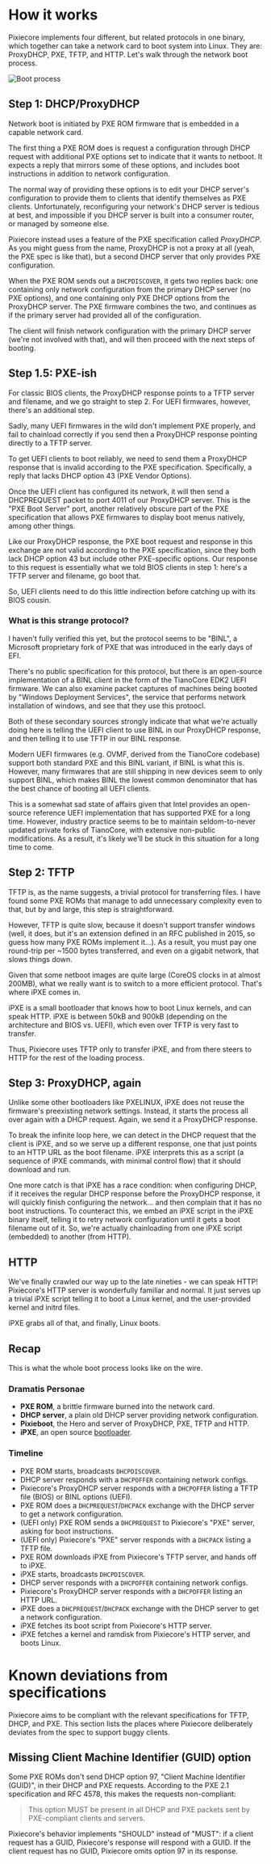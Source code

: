 # How it works

Pixiecore implements four different, but related protocols in one
binary, which together can take a network card to boot system into
Linux. They are: ProxyDHCP, PXE, TFTP, and HTTP. Let's
walk through the network boot process.

![Boot process](https://cdn.rawgit.com/google/netboot/master/pixiecore/bootgraph.svg)

## Step 1: DHCP/ProxyDHCP

Network boot is initiated by PXE ROM firmware that is embedded in
a capable network card.

The first thing a PXE ROM does is request a configuration through
DHCP request with additional PXE options set to indicate that it wants
to netboot. It expects a reply that mirrors some of these options, and
includes boot instructions in addition to network configuration.

The normal way of providing these options is to edit your DHCP
server's configuration to provide them to clients that identify
themselves as PXE clients. Unfortunately, reconfiguring your network's
DHCP server is tedious at best, and impossible if you DHCP server is
built into a consumer router, or managed by someone else.

Pixiecore instead uses a feature of the PXE specification called
_ProxyDHCP_. As you might guess from the name, ProxyDHCP is not a
proxy at all (yeah, the PXE spec is like that), but a second DHCP
server that only provides PXE configuration.

When the PXE ROM sends out a `DHCPDISCOVER`, it gets two replies back:
one containing only network configuration from the primary DHCP server
(no PXE options), and one containing only PXE DHCP options from the
ProxyDHCP server. The PXE firmware combines the two, and continues as
if the primary server had provided all of the configuration.

The client will finish network configuration with the primary DHCP
server (we're not involved with that), and will then proceed with the
next steps of booting.

## Step 1.5: PXE-ish

For classic BIOS clients, the ProxyDHCP response points to a TFTP
server and filename, and we go straight to step 2. For UEFI firmwares,
however, there's an additional step.

Sadly, many UEFI firmwares in the wild don't implement PXE properly,
and fail to chainload correctly if you send then a ProxyDHCP response
pointing directly to a TFTP server.

To get UEFI clients to boot reliably, we need to send them a ProxyDHCP
response that is invalid according to the PXE
specification. Specifically, a reply that lacks DHCP option 43 (PXE
Vendor Options).

Once the UEFI client has configured its network, it will then send a
DHCPREQUEST packet to port 4011 of our ProxyDHCP server. This is the
"PXE Boot Server" port, another relatively obscure part of the PXE
specification that allows PXE firmwares to display boot menus
natively, among other things.

Like our ProxyDHCP response, the PXE boot request and response in this
exchange are not valid according to the PXE specification, since they
both lack DHCP option 43 but include other PXE-specific options. Our
response to this request is essentially what we told BIOS clients in
step 1: here's a TFTP server and filename, go boot that.

So, UEFI clients need to do this little indirection before catching up
with its BIOS cousin.

### What is this strange protocol?

I haven't fully verified this yet, but the protocol seems to be
"BINL", a Microsoft proprietary fork of PXE that was introduced in the
early days of EFI.

There's no public specification for this protocol, but there is an
open-source implementation of a BINL client in the form of the
TianoCore EDK2 UEFI firmware. We can also examine packet captures of
machines being booted by "Windows Deployment Services", the service
that performs network installation of windows, and see that they use
this protoocl.

Both of these secondary sources strongly indicate that what we're
actually doing here is telling the UEFI client to use BINL in our
ProxyDHCP response, and then telling it to use TFTP in our BINL
response.

Modern UEFI firmwares (e.g. OVMF, derived from the TianoCore codebase)
support both standard PXE and this BINL variant, if BINL is what this
is. However, many firmwares that are still shipping in new devices
seem to only support BINL, which makes BINL the lowest common
denominator that has the best chance of booting all UEFI clients.

This is a somewhat sad state of affairs given that Intel provides an
open-source reference UEFI implementation that has supported PXE for a
long time. However, industry practice seems to be to maintain
seldom-to-never updated private forks of TianoCore, with extensive
non-public modifications. As a result, it's likely we'll be stuck in
this situation for a long time to come.

## Step 2: TFTP

TFTP is, as the name suggests, a trivial protocol for transferring
files. I have found some PXE ROMs that manage to add unnecessary
complexity even to that, but by and large, this step is
straightforward.

However, TFTP is quite slow, because it doesn't support transfer
windows (well, it does, but it's an extension defined in an RFC
published in 2015, so guess how many PXE ROMs implement it...). As a
result, you must pay one round-trip per ~1500 bytes transferred, and
even on a gigabit network, that slows things down.

Given that some netboot images are quite large (CoreOS clocks in at
almost 200MB), what we really want is to switch to a more efficient
protocol. That's where iPXE comes in.

iPXE is a small bootloader that knows how to boot Linux kernels, and
can speak HTTP. iPXE is between 50kB and 900kB (depending on the
architecture and BIOS vs. UEFI), which even over TFTP is very fast to
transfer.

Thus, Pixiecore uses TFTP only to transfer iPXE, and from there steers
to HTTP for the rest of the loading process.

## Step 3: ProxyDHCP, again

Unlike some other bootloaders like PXELINUX, iPXE does not reuse the
firmware's preexisting network settings. Instead, it starts the
process all over again with a DHCP request. Again, we send it a
ProxyDHCP response.

To break the infinite loop here, we can detect in the DHCP request
that the client is iPXE, and so we serve up a different response, one
that just points to an HTTP URL as the boot filename. iPXE interprets
this as a script (a sequence of iPXE commands, with minimal control
flow) that it should download and run.

One more catch is that iPXE has a race condition: when configuring
DHCP, if it receives the regular DHCP response before the ProxyDHCP
response, it will quickly finish configuring the network... and then
complain that it has no boot instructions. To counteract this, we
embed an iPXE script in the iPXE binary itself, telling it to retry
network configuration until it gets a boot filename out of it. So,
we're actually chainloading from one iPXE script (embedded) to another
(from HTTP).

## HTTP

We've finally crawled our way up to the late nineties - we can speak
HTTP! Pixiecore's HTTP server is wonderfully familiar and normal. It
just serves up a trivial iPXE script telling it to boot a Linux
kernel, and the user-provided kernel and initrd files.

iPXE grabs all of that, and finally, Linux boots.

## Recap

This is what the whole boot process looks like on the wire.

### Dramatis Personae

- **PXE ROM**, a brittle firmware burned into the network card.
- **DHCP server**, a plain old DHCP server providing network configuration.
- **Pixieboot**, the Hero and server of ProxyDHCP, PXE, TFTP and HTTP.
- **iPXE**, an open source [bootloader](http://ipxe.org).

### Timeline

- PXE ROM starts, broadcasts `DHCPDISCOVER`.
- DHCP server responds with a `DHCPOFFER` containing network configs.
- Pixiecore's ProxyDHCP server responds with a `DHCPOFFER` listing a TFTP file (BIOS) or BINL options (UEFI).
- PXE ROM does a `DHCPREQUEST`/`DHCPACK` exchange with the DHCP server to get a network configuration.
- (UEFI only) PXE ROM sends a `DHCPREQUEST` to Pixiecore's "PXE" server, asking for boot instructions.
- (UEFI only) Pixiecore's "PXE" server responds with a `DHCPACK` listing a TFTP file.
- PXE ROM downloads iPXE from Pixiecore's TFTP server, and hands off to iPXE.
- iPXE starts, broadcasts `DHCPDISCOVER`.
- DHCP server responds with a `DHCPOFFER` containing network configs.
- Pixiecore's ProxyDHCP server responds with a `DHCPOFFER` listing an HTTP URL.
- iPXE does a `DHCPREQUEST`/`DHCPACK` exchange with the DHCP server to get a network configuration.
- iPXE fetches its boot script from Pixiecore's HTTP server.
- iPXE fetches a kernel and ramdisk from Pixiecore's HTTP server, and boots Linux.

# Known deviations from specifications

Pixiecore aims to be compliant with the relevant specifications for
TFTP, DHCP, and PXE. This section lists the places where Pixiecore
deliberately deviates from the spec to support buggy clients.

## Missing Client Machine Identifier (GUID) option

Some PXE ROMs don't send DHCP option 97, "Client Machine Identifier
(GUID)", in their DHCP and PXE requests. According to the PXE 2.1
specification and RFC 4578, this makes the requests non-compliant:

> This option MUST be present in all DHCP and PXE packets sent by PXE-compliant clients and servers.

Pixiecore's behavior implements "SHOULD" instead of "MUST": if a
client request has a GUID, Pixiecore's response will respond with a
GUID. If the client request has no GUID, Pixiecore omits option 97 in
its response.
